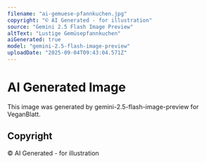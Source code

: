 ```yaml
---
filename: "ai-gemuese-pfannkuchen.jpg"
copyright: "© AI Generated - for illustration"
source: "Gemini 2.5 Flash Image Preview"
altText: "Lustige Gemüsepfannkuchen"
aiGenerated: true
model: "gemini-2.5-flash-image-preview"
uploadDate: "2025-09-04T09:43:04.571Z"
---
```


# AI Generated Image

This image was generated by gemini-2.5-flash-image-preview for VeganBlatt.

## Copyright
© AI Generated - for illustration
